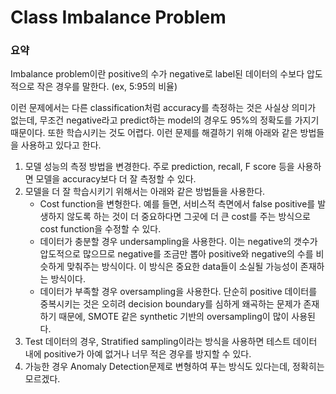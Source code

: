 # Class Imbalance Problem

###  요약

Imbalance problem이란 positive의 수가 negative로 label된 데이터의 수보다 압도적으로 작은 경우를 말한다. (ex, 5:95의 비율)

이런 문제에서는 다른 classification처럼 accuracy를 측정하는 것은 사실상 의미가 없는데, 무조건 negative라고 predict하는 model의 경우도 95%의 정확도를 가지기 때문이다. 또한 학습시키는 것도 어렵다. 이런 문제를 해결하기 위해 아래와 같은 방법들을 사용하고 있다고 한다.

1. 모델 성능의 측정 방법을 변경한다. 주로 prediction, recall, F score 등을 사용하면 모델을 accuracy보다 더 잘 측정할 수 있다.
2. 모델을 더 잘 학습시키기 위해서는 아래와 같은 방법들을 사용한다.
   * Cost function을 변형한다. 예를 들면, 서비스적 측면에서 false positive를 발생하지 않도록 하는 것이 더 중요하다면 그곳에 더 큰 cost를 주는 방식으로 cost function을 수정할 수 있다.
   * 데이터가 충분할 경우 undersampling을 사용한다. 이는 negative의 갯수가 압도적으로 많으므로 negative를 조금만 뽑아 positive와 negative의 수를 비슷하게 맞춰주는 방식이다. 이 방식은 중요한 data들이 소실될 가능성이 존재하는 방식이다.
   * 데이터가 부족할 경우 oversampling을 사용한다. 단순히 positive 데이터를 중복시키는 것은 오히려 decision boundary를 심하게 왜곡하는 문제가 존재하기 때문에, SMOTE 같은 synthetic 기반의 oversampling이 많이 사용된다.
3. Test 데이터의 경우, Stratified sampling이라는 방식을 사용하면 테스트 데이터 내에 positive가 아예 없거나 너무 적은 경우를 방지할 수 있다.
4. 가능한 경우 Anomaly Detection문제로 변형하여 푸는 방식도 있다는데, 정확히는 모르겠다.





